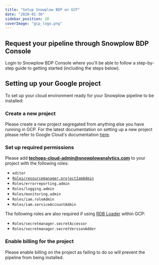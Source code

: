 ```yaml
---
title: "Setup Snowplow BDP on GCP" 
date: "2020-01-30"
sidebar_position: 20
coverImage: "gcp_logo.png"
---
```


## Request your pipeline through Snowplow BDP Console

Login to Snowplow BDP Console where you'll be able to follow a step-by-step guide to getting started (including the steps below).

## Setting up your Google project

To set up your cloud environment ready for your Snowplow pipeline to be installed:

### Create a new project

Please create a new project segregated from anything else you have running in GCP. For the latest documentation on setting up a new project please refer to Google Cloud's documentation [here](https://cloud.google.com/resource-manager/docs/creating-managing-projects).

### Set up required permissions

Please add **techops-cloud-admin@snowplowanalytics.com** to your project with the following roles:

- `editor`
- [`Roles/resourcemanager.projectIamAdmin`](https://cloud.google.com/iam/docs/understanding-roles#resourcemanager.projectIamAdmin)
- `Roles/errorreporting.admin`
- `Roles/logging.admin`
- `Roles/monitoring.admin`
- `Roles/iam.roleAdmin`
- `Roles/iam.serviceAccountAdmin`

The following roles are also required if using [RDB Loader](/docs/destinations/warehouses-and-lakes/rdb/index.md) within GCP:

- `Roles/secretmanager.secretAccessor`
- `Roles/secretmanager.secretVersionAdder`

### Enable billing for the project

Please enable billing on the project as failing to do so will prevent the pipeline from being installed.
